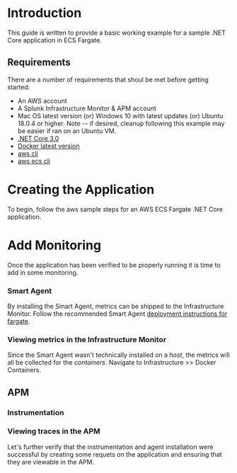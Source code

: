 # Introduction

This guide is written to provide a basic working example for a sample .NET Core application in ECS Fargate. 

## Requirements

There are a number of requirements that shoul be met before getting started:

* An AWS account
* A Splunk Infrastructure Monitor & APM account
* Mac OS latest version (or) Windows 10 with latest updates (or) Ubuntu 18.0.4 or higher. Note -- if desired, cleanup following this example may be easier if ran on an Ubuntu VM.
* [.NET Core 3.0](https://dotnet.microsoft.com/download)
* [Docker latest version](https://docs.docker.com/engine/install/ubuntu/)
* [aws cli](https://docs.aws.amazon.com/cli/latest/userguide/cli-chap-install.html)
* [aws ecs cli](https://docs.aws.amazon.com/AmazonECS/latest/developerguide/ECS_CLI_installation.html)

# Creating the Application

To begin, follow the aws sample steps for an AWS ECS Fargate .NET Core application.

# Add Monitoring

Once the application has been verified to be properly running it is time to add in some monitoring.

### Smart Agent

By installing the Smart Agent, metrics can be shipped to the Infrastructure Monitor. Follow the recommended Smart Agent [deployment instructions for fargate](https://github.com/signalfx/signalfx-agent/tree/master/deployments/fargate).

### Viewing metrics in the Infrastructure Monitor

Since the Smart Agent wasn't technically installed on a _host_, the metrics will all be collected for the _containers_. Navigate to Infrastructure >> Docker Containers.

## APM

### Instrumentation

### Viewing traces in the APM

Let's further verify that the instrumentation and agent installation were successful by creating some requets on the application and ensuring that they are viewable in the APM.